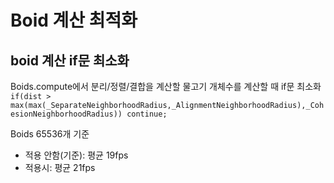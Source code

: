 # Boid 계산 최적화
## boid 계산 if문 최소화
Boids.compute에서 분리/정렬/결합을 계산할 물고기 개체수를 계산할 때 if문 최소화<br>
`if(dist > max(max(_SeparateNeighborhoodRadius,_AlignmentNeighborhoodRadius),_CohesionNeighborhoodRadius)) continue;`

Boids 65536개 기준
- 적용 안함(기준): 평균 19fps
- 적용시: 평균 21fps

